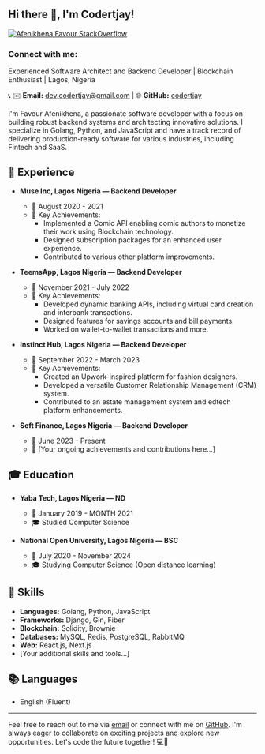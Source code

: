 <h2> Hi there 👋, I'm Codertjay! </h2>
    
   

[![Afenikhena Favour StackOverflow](https://img.shields.io/badge/StackOverflow-F48024?style=for-the-badge&logo=stackoverflow&logoColor=white)](https://stackoverflow.com/users/13778890/favour-afenikhena)

<h3 align="left">Connect with me:</h3>

Experienced Software Architect and Backend Developer | Blockchain Enthusiast | Lagos, Nigeria

📞  ✉️ **Email:** dev.codertjay@gmail.com | 🌐 **GitHub:** [codertjay](https://GitHub.com/codertjay)

I'm Favour Afenikhena, a passionate software developer with a focus on building robust backend systems and architecting innovative solutions. I specialize in Golang, Python, and JavaScript and have a track record of delivering production-ready software for various industries, including Fintech and SaaS.

## 💼 Experience

- **Muse Inc, Lagos Nigeria — Backend Developer**
  - 📅 August 2020 - 2021
  - 🚀 Key Achievements:
    - Implemented a Comic API enabling comic authors to monetize their work using Blockchain technology.
    - Designed subscription packages for an enhanced user experience.
    - Contributed to various other platform improvements.

- **TeemsApp, Lagos Nigeria — Backend Developer**
  - 📅 November 2021 - July 2022
  - 🚀 Key Achievements:
    - Developed dynamic banking APIs, including virtual card creation and interbank transactions.
    - Designed features for savings accounts and bill payments.
    - Worked on wallet-to-wallet transactions and more.

- **Instinct Hub, Lagos Nigeria — Backend Developer**
  - 📅 September 2022 - March 2023
  - 🚀 Key Achievements:
    - Created an Upwork-inspired platform for fashion designers.
    - Developed a versatile Customer Relationship Management (CRM) system.
    - Contributed to an estate management system and edtech platform enhancements.

- **Soft Finance, Lagos Nigeria — Backend Developer**
  - 📅 June 2023 - Present
  - 🚀 [Your ongoing achievements and contributions here...]

## 🎓 Education

- **Yaba Tech, Lagos Nigeria — ND**
  - 📅 January 2019 - MONTH 2021
  - 🎓 Studied Computer Science

- **National Open University, Lagos Nigeria — BSC**
  - 📅 July 2020 - November 2024
  - 🎓 Studying Computer Science (Open distance learning)

## 🔧 Skills

- **Languages:** Golang, Python, JavaScript
- **Frameworks:** Django, Gin, Fiber
- **Blockchain:** Solidity, Brownie
- **Databases:** MySQL, Redis, PostgreSQL, RabbitMQ
- **Web:** React.js, Next.js
- [Your additional skills and tools...]

## 📚 Languages

- English (Fluent)

---

Feel free to reach out to me via [email](mailto:codertjay@gmail.com) or connect with me on [GitHub](https://GitHub.com/codertjay). I'm always eager to collaborate on exciting projects and explore new opportunities. Let's code the future together! 💻🚀




